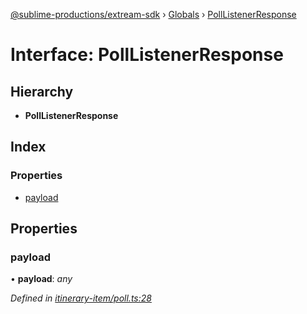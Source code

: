 [@sublime-productions/extream-sdk](../README.md) › [Globals](../globals.md) › [PollListenerResponse](polllistenerresponse.md)

# Interface: PollListenerResponse

## Hierarchy

* **PollListenerResponse**

## Index

### Properties

* [payload](polllistenerresponse.md#payload)

## Properties

###  payload

• **payload**: *any*

*Defined in [itinerary-item/poll.ts:28](https://github.com/Extream-SaaS/ex-sdk/blob/e74397e/src/itinerary-item/poll.ts#L28)*

